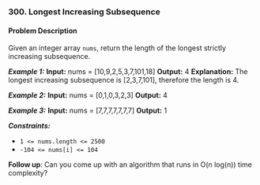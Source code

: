 ### 300. Longest Increasing Subsequence

#### Problem Description

Given an integer array `nums`, return the length of the longest strictly increasing subsequence.

***Example 1:*** 
**Input:**  nums = [10,9,2,5,3,7,101,18]
**Output:**  4
**Explanation:** The longest increasing subsequence is [2,3,7,101], therefore the length is 4.

***Example 2:*** 
**Input:**  nums = [0,1,0,3,2,3]
**Output:**  4

***Example 3:*** 
**Input:**  nums = [7,7,7,7,7,7,7]
**Output:**  1
 
***Constraints:*** 
- `1 <= nums.length <= 2500`
- `-104 <= nums[i] <= 104`
 
**Follow up**: Can you come up with an algorithm that runs in O(n log(n)) time complexity?